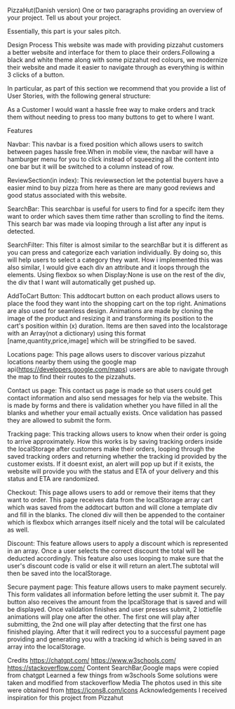 PizzaHut(Danish version)
One or two paragraphs providing an overview of your project. Tell us about your project.

Essentially, this part is your sales pitch.

Design Process
This website was made with providing pizzahut customers a better website and interface for them to place their orders.Following a black and white
theme along with some pizzahut red colours, we modernize their website and made it easier to navigate through as everything is within 3 clicks
of a button.

In particular, as part of this section we recommend that you provide a list of User Stories, with the following general structure:

As a Customer I would want a hassle free way to make orders and track them without needing to press too 
many buttons to get to where I want.

Features

Navbar:
This navbar is a fixed position which allows users to switch between
pages hassle free.When in mobile view, the navbar will have a hamburger
menu for you to click instead of squeezing all the content into 
one bar but it will be switched to a column instead of row.

ReviewSection(in index):
This reviewsection let the potential buyers have a easier mind to buy pizza from here
as there are many good reviews and good status associated with this website.

SearchBar:
This searchbar is useful for users to find for a specifc item they want to order
which saves them time rather than scrolling to find the items. This search bar
was made via looping through a list after any input is detected.

SearchFilter:
This filter is almost similar to the searchBar but it is different as you can press
and categorize each variation individually. By doing so, this will help users to select 
a category they want. How i implemented this was also similar, I would give each div an
attribute and it loops through the elements. Using flexbox so when Display:None is use on the rest of
the div, the div that I want will automatically get pushed up.

AddToCart Button:
This addtocart button on each product allows users to place the food they want into the shopping cart
on the top right. Animations are also used for seamless design. Animations are made by cloning the image
of the product and resizing it and transforming its position to the cart's position within (x) duration.
Items are then saved into the localstorage with an Array(not a dictionary) using this format [name,quantity,price,image] which
will be stringified to be saved.

Locations page:
This page allows users to discover various pizzahut locations nearby them using the google map api(https://developers.google.com/maps)
users are able to navigate through the map to find their routes to the pizzahuts.

Contact us page:
This contact us page is made so that users could get contact information and also send messages for help via the website. This is made
by forms and there is validation whether you have filled in all the blanks and whether your email actually exists. Once validation has
passed they are allowed to submit the form.

Tracking page:
This tracking allows users to know when their order is going to arrive approximately. How this works is by saving tracking orders inside
the localStorage after customers make their orders, looping through the saved tracking orders and returning whether the tracking
id provided by the customer exists. If it doesnt exist, an alert will pop up but if it exists, the website will provide you with the status
and ETA of your delivery and this status and ETA are randomized.

Checkout:
This page allows users to add or remove their items that they want to order. This page receives data from the localStorage array
cart which was saved from the addtocart button and will clone a template div and fill in the blanks. The cloned div will then be
appended to the container which is flexbox which arranges itself nicely and the total will be calculated as well.

Discount: 
This feature allows users to apply a discount which is represented in an array. Once a user selects the correct discount the total
will be deducted accordingly. This feature also uses looping to make sure that the user's discount code is valid or else it will return
an alert.The subtotal will then be saved into the localStorage.

Secure payment page:
This feature allows users to make payment securely. This form validates all information before letting the user submit it. The pay button
also receives the amount from the lpcalStorage that is saved and will be displayed. Once validation finishes and user presses submit, 2
lottiefile animations will play one after the other. The first one will play after submitting, the 2nd one will play after detecting that the first
one has finished playing. After that it will redirect you to a successful payment page providing and generating you with a tracking id which
is being saved in an array into the localStorage.




Credits
https://chatgpt.com/
https://www.w3schools.com/
https://stackoverflow.com/
Content
SearchBar,Google maps were copied from chatgpt
Learned a few things from w3schools
Some solutions were taken and modified from stackoverflow
Media
The photos used in this site were obtained from https://icons8.com/icons
Acknowledgements
I received inspiration for this project from Pizzahut
